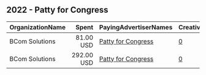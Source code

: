 ## 2022 - Patty for Congress 
|OrganizationName|Spent|PayingAdvertiserNames|CreativeUrls|Impressions|Genders|AgeBrackets|CountryCodes|BillingAddresses|CandidateBallotInformation|
|:---|---:|:---|:---|---:|:---|:---|:---|:---|:---|
|BCom Solutions|81.00 USD|[Patty for Congress](2022/Patty_for_Congress.md)|[0](https://www.snap.com/political-ads/asset/62d9a962aebe163225787ae1a8bc190ba5ce861bbd5ea4f7e368f52c5365ada4?mediaType=jpeg)|4,961||18+|united states|"919 Central Ave,Auburn,68305,US"|Patty for Congress|
|BCom Solutions|292.00 USD|[Patty for Congress](2022/Patty_for_Congress.md)|[0](https://www.snap.com/political-ads/asset/6dc5db8de74ce133e3c486e56588b6396c6fc99bed918eb160310e346db724bb?mediaType=mp4)|34,343||18+|united states|"919 Central Ave,Auburn,68305,US"|Patty for Congress|
